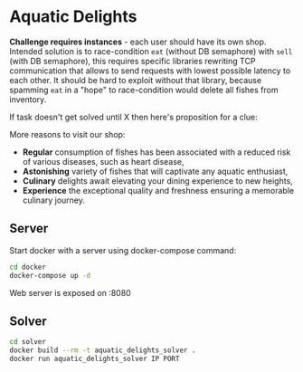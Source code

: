 # Aquatic Delights

**Challenge requires instances** - each user should have its own shop. Intended solution is to race-condition `eat` (without DB semaphore) with `sell` (with DB semaphore), this requires specific libraries rewriting TCP communication that allows to send requests with lowest possible latency to each other. It should be hard to exploit without that library, because spamming `eat` in a "hope" to race-condition would delete all fishes from inventory.

If task doesn't get solved until X then here's proposition for a clue:

More reasons to visit our shop:

* **Regular** consumption of fishes has been associated with a reduced risk of various diseases, such as heart disease,
* **Astonishing** variety of fishes that will captivate any aquatic enthusiast,
* **Culinary** delights await elevating your dining experience to new heights,
* **Experience** the exceptional quality and freshness ensuring a memorable culinary journey.

## Server

Start docker with a server using docker-compose command:
```bash
cd docker
docker-compose up -d 
```

Web server is exposed on :8080

## Solver

```bash
cd solver
docker build --rm -t aquatic_delights_solver .
docker run aquatic_delights_solver IP PORT 
```
